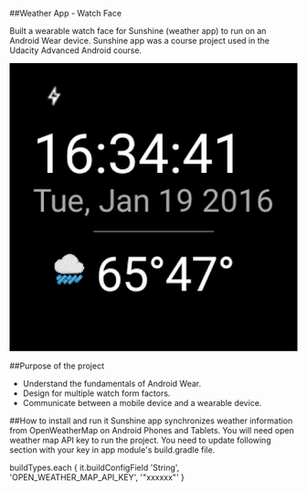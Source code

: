 ##Weather App - Watch Face

Built a wearable watch face for Sunshine (weather app) to run on an Android Wear device. Sunshine app was a course project used in the Udacity Advanced Android course. 

![GitHub Logo](preview_digital_weather.png)

##Purpose of the project
- Understand the fundamentals of Android Wear.
- Design for multiple watch form factors.
- Communicate between a mobile device and a wearable device.

##How to install and run it
Sunshine app synchronizes weather information from OpenWeatherMap on Android Phones and Tablets. You will need open weather map API key to run the project. You need to update following section with your key in app module's build.gradle file.

buildTypes.each {
        it.buildConfigField 'String', 'OPEN_WEATHER_MAP_API_KEY', '"xxxxxx"'
    }
    
    

    
    


